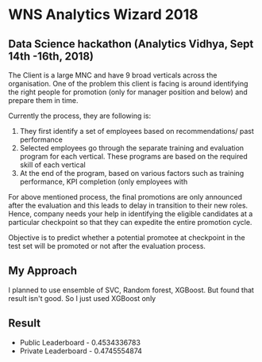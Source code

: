 # WNS Analytics Wizard 2018
## Data Science  hackathon (Analytics Vidhya, Sept 14th -16th, 2018)

The Client is a large MNC and have 9 broad verticals across the organisation. One of the problem this client is facing is around
identifying the right people for promotion (only for manager position and below) and prepare them in time.

Currently the process, they are following is:

1. They first identify a set of employees based on recommendations/ past performance
2. Selected employees go through the separate training and evaluation program for each vertical. These programs are based on the required
   skill of each vertical
3. At the end of the program, based on various factors such as training performance, KPI completion (only employees with

For above mentioned process, the final promotions are only announced after the evaluation and this leads to delay in transition to their
new roles. Hence, company needs your help in identifying the eligible candidates at a particular checkpoint so that they can expedite the
entire promotion cycle.

Objective is to predict whether a potential promotee at checkpoint in the test set will be promoted or not after the evaluation process.

## My Approach

I planned to use ensemble of SVC, Random forest, XGBoost. But found that result isn't good. So I just used XGBoost only 

## Result
 * Public Leaderboard - 0.4534336783
 * Private Leaderboard - 0.4745554874
